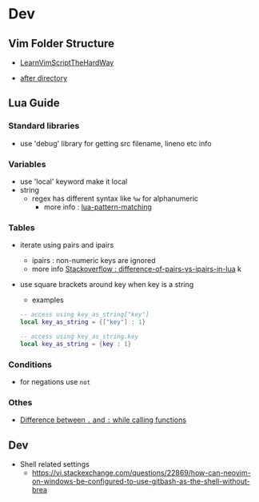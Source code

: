 # Dev

## Vim Folder Structure

- [LearnVimScriptTheHardWay](https://learnvimscriptthehardway.stevelosh.com/chapters/42.html#:~:text=~%2F.,-vim%2Fafter%2F&text=vim%2Fafter%2F%20directory%20is%20a,to%20override%20Vim's%20internal%20files)

- [after directory](https://vi.stackexchange.com/questions/12731/when-to-use-the-after-directory)



## Lua Guide

### Standard libraries

- use 'debug' library for getting src filename, lineno etc info

### Variables 

- use 'local' keyword make it local
- string
  - regex has different syntax like `%w` for alphanumeric
    - more info : [lua-pattern-matching](https://riptutorial.com/lua/example/20315/lua-pattern-matching)

### Tables

- iterate using pairs and ipairs
  - ipairs : non-numeric keys are ignored
  - more info [Stackoverflow : difference-of-pairs-vs-ipairs-in-lua](https://stackoverflow.com/questions/55108794/what-is-the-difference-of-pairs-vs-ipairs-in-lua)
k

- use square brackets around key when key is a string
  - examples

  ```lua
  -- access using key_as_string["key"]
  local key_as_string = {["key"] : 1}

  -- access using key_as_string.key
  local key_as_string = {key : 1}

  ```

### Conditions

- for negations use `not`

### Othes

- [Difference between `.` and `:` while calling functions](https://www.tutorialspoint.com/difference-between-and-in-lua-programming)

## Dev

- Shell related settings
  + https://vi.stackexchange.com/questions/22869/how-can-neovim-on-windows-be-configured-to-use-gitbash-as-the-shell-without-brea


